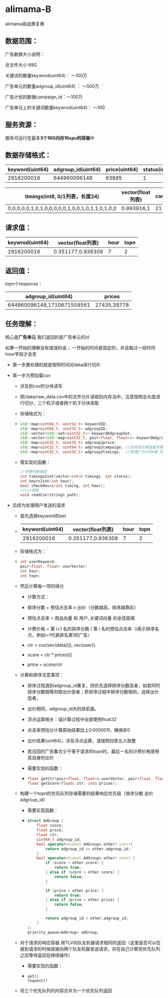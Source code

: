 # alimama-B
alimama挑战赛复赛
## 数据范围：

广告数据大小说明：

总文件大小 69G

关键词的数量keywrod(uint64)： ～100万

广告单元的数量adgroup_id(uint64)  ： ～500万

广告计划的数据campaign_id：～100万

广告单元上的关键词数量keywrod(uint64)： ～100


## 服务资源：

服务可运行在最多**3个16G内存16cpu的容器**中

## 数据存储格式：

| keyword(uint64) | adgroup_id(uint64) | price(uint64) | status(int8) |
| --------------- | ------------------ | ------------- | ------------ |
| 2916200016      | 644960096148       | 63885         | 1            |

| timings(int8, 0/1列表，长度24)                  | vector(float列表) | campaign_id(uint64) | item_id(uint64) |
| ----------------------------------------------- | ----------------- | ------------------- | --------------- |
| 0,0,0,0,0,1,0,1,0,0,0,0,0,1,0,0,1,0,1,1,0,1,0,0 | 0.993916,1        | 217245901050        | 646829064714    |

## 请求值：

| keywrod(uint64) | vector(float列表) | hour | topn |
| --------------- | ----------------- | ---- | ---- |
| 2916200016      | 0.351177,0.936309 | 7    | 2    |



## 返回值：

topn个response：

| adgroup_id(uint64)         | prices      |
| -------------------------- | ----------- |
| 644960096148,1710671559561 | 27435,39778 |



## 任务理解：

核心是**广告单元** 我们返回的是广告单元的id

如果一开始的理解没有错误的话 ，一开始的时间是固定的，并且每过一段时间hour字段才会变

- 第一步要处理的就是按照时间对data进行切片

- 第一步为预加载csv

  - 涉及到csv的分块读写

  - 把/data/raw_data.csv中的文件分片读取到内存当中，注意按照总长度进行切分，三个机子或者两个机子分块读取

  - 存储格式为：

  - ```C++
    std::map<uint64_t, uint32_t> keywordID;
    std::map<uint64_t, uint32_t> adgroupID;
    std::vector<std::set<uint32_t>> keywordAdgroupSet;
    std::vector<std::map<uint32_t, pair<float, float>>> keywordAdgroup2vector; 
    std::map<uint32_t, uint32_t> adgroup2price;
    std::map<uint32_t, uint64_t> adgroup2campaign; //后续优化掉或者好像可以直接不用存 不需要 聊天记录里面说了每个单元只会有一个计划
    std::map<uint32_t, uint32_t> adgroup2timings;  //使用2^24次存储 用int就够 
    ```

    

  - 需实现的函数：

    ```C++
    //转换判断类型
    int timings2int(vector<int>& timings, int status);
    int hours2int(int hour);
    bool checkHours(int timing, int hour);
    //csv读取
    void readCsv(string& path);
    
    ```

- 后续为处理用户发送的请求

  - 首先选择keyword的set

  - | keyword(uint64) | vector(float列表) | hour | topn |
    | --------------- | ----------------- | ---- | ---- |
    | 2916200016      | 0.351177,0.936309 | 7    | 2    |

  - 存储格式为：

  - ```c++
    int userKeyword;
    pair<float, float> userVector;
    int hour;
    int topn;
    ```

  - 然后计算每一项的得分

    - 计算方式：

    - 排序分数 = 预估点击率 x 出价（分数越高，排序越靠前）

    - 预估点击率 = 商品向量 和 用户_关键词向量 的余弦距离

    - 计费价格 = 第 i+1 名的排序分数 / 第 i 名的预估点击率（i表示排序名次，例如i=1代表排名第1的广告）

    - ctr = cos(vec(data[i]), vec(user))
    - score = ctr  * prices[i]
    - price = score/ctr

  - 计算和排序注意事项：

    - 排序过程遇到adgroup_id重复，则优先选择排序分数高者，如若同时排序分数相等则取出价低者；若排序过程中排序分数相同，选择出价低者，

    - 出价相同，adgroup_id大的排前面。

    - 浮点运算相关：请计算过程中全部使用float32

    - 点击率预估分计算原始结果加上0.000001f，确保非0

    - 出价结果(uint64)，涉及浮点运算，请按照四舍五入取整

    - 若召回的广告集合少于等于请求的topn时，最后一名的计费价格使用其自身的出价

    - 需要实现的函数：

    - ```c++
      float getCtr(pair<float, float>& userVector, pair<float, float>& itemVector);
      float getScore(float& ctr, int& prices);
      ```

      

  - 构建一个topn的优先队列存储需要的结果响应优先级（排序分数 出价 adgroup_id）

    - 需要实现函数：

    - ```C++
      struct AdGroup {
          float score;
          float price;
          float ctr;
          uint64_t adgroup_id;
          bool operator=(const AdGroup& other) const{
              return adgroup_id == other.adgroup_id;
          }
          bool operator<(const AdGroup& other) const {
              if (score < other.score) {
                  return true;
              } else if (score > other.score) {
                  return false;
              }
      
              if (price > other.price) {
                  return true;
              } else if (price < other.price) {
                  return false;
              }
      
              return adgroup_id < other.adgroup_id;
          }
      };
      priority_queue<AdGroup> adGroup;
      ```
      
      
  
  - 对于请求的响应容器 用TLV向队友机器请求相同的返回（这里是否可以在接到请求的时候直接向两个队友机器发送请求，并在自己计算完优先队列之后等待返回在继续操作）
  
    - 需要实现的函数：
  
    - ```
      get()
      request()
      ```
  
  - 将三个优先队列的内容合并为一个优先队列返回







